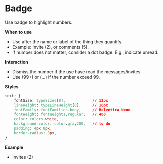 # Badge

Use badge to highlight numbers.

**When to use**

* Use after the name or label of the thing they quantify. 
* Example: Invite \(2\), or comments \(5\).
* If number does not matter, consider a dot badge. E.g., indicate unread. 

**Interaction**

* Dismiss the number if the use have read the messages/invites.
* Use \(99+\) or \(...\) if the number exceed 99.

**Styles**

```css
text: {
    fontSize: typeSizes[8],            // 12px
    lineHeight: typeLineHeight[8],     // 16px
    fontFamily: fontFamilies.body,     // Helvetica Neue
    fontWeight: fontWeights.regular,   // 400
    color: colors.white,
    background-color: color.gray200,   // to do
    padding: 4px 8px,               
    border-radius: 8px,  
}
```

**Example**

* Invites \(2\)



